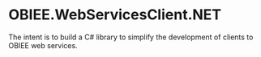 OBIEE.WebServicesClient.NET
===========================

The intent is to build a C# library to simplify the development of clients to OBIEE web services.

